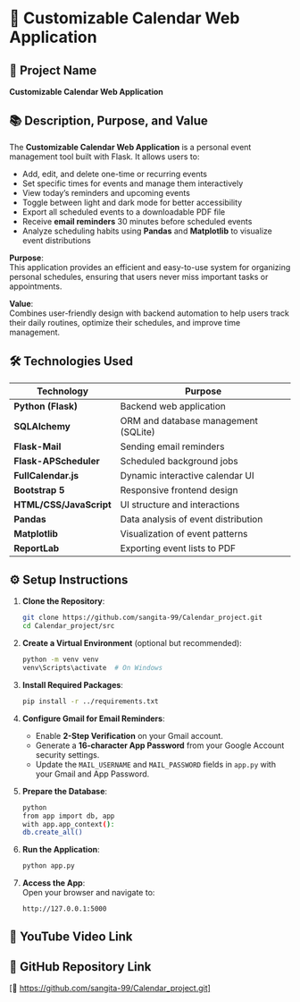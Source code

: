 # 📅 Customizable Calendar Web Application

## 📝 Project Name
**Customizable Calendar Web Application**

## 📚 Description, Purpose, and Value

The **Customizable Calendar Web Application** is a personal event management tool built with Flask. It allows users to:

- Add, edit, and delete one-time or recurring events
- Set specific times for events and manage them interactively
- View today’s reminders and upcoming events
- Toggle between light and dark mode for better accessibility
- Export all scheduled events to a downloadable PDF file
- Receive **email reminders** 30 minutes before scheduled events
- Analyze scheduling habits using **Pandas** and **Matplotlib** to visualize event distributions

**Purpose**:  
This application provides an efficient and easy-to-use system for organizing personal schedules, ensuring that users never miss important tasks or appointments.

**Value**:  
Combines user-friendly design with backend automation to help users track their daily routines, optimize their schedules, and improve time management.

## 🛠 Technologies Used

| Technology        | Purpose                             |
|------------------|-------------------------------------|
| **Python (Flask)**   | Backend web application            |
| **SQLAlchemy**       | ORM and database management (SQLite)  |
| **Flask-Mail**       | Sending email reminders             |
| **Flask-APScheduler**| Scheduled background jobs          |
| **FullCalendar.js**  | Dynamic interactive calendar UI     |
| **Bootstrap 5**      | Responsive frontend design         |
| **HTML/CSS/JavaScript** | UI structure and interactions   |
| **Pandas**           | Data analysis of event distribution |
| **Matplotlib**       | Visualization of event patterns     |
| **ReportLab**        | Exporting event lists to PDF         |

## ⚙️ Setup Instructions

1. **Clone the Repository**:
   ```bash
   git clone https://github.com/sangita-99/Calendar_project.git
   cd Calendar_project/src
   ```

2. **Create a Virtual Environment** (optional but recommended):
   ```bash
   python -m venv venv
   venv\Scripts\activate  # On Windows
   ```

3. **Install Required Packages**:
   ```bash
   pip install -r ../requirements.txt
   ```

4. **Configure Gmail for Email Reminders**:
   - Enable **2-Step Verification** on your Gmail account.
   - Generate a **16-character App Password** from your Google Account security settings.
   - Update the `MAIL_USERNAME` and `MAIL_PASSWORD` fields in `app.py` with your Gmail and App Password.

5. **Prepare the Database**:
   ```bash
   python
   from app import db, app
   with app.app_context():
   db.create_all()


6. **Run the Application**:
   ```bash
   python app.py
   ```

7. **Access the App**:  
   Open your browser and navigate to:
   ```
   http://127.0.0.1:5000
   ```

## 🎥 YouTube Video Link


## 📂 GitHub Repository Link
[🔗 https://github.com/sangita-99/Calendar_project.git]

